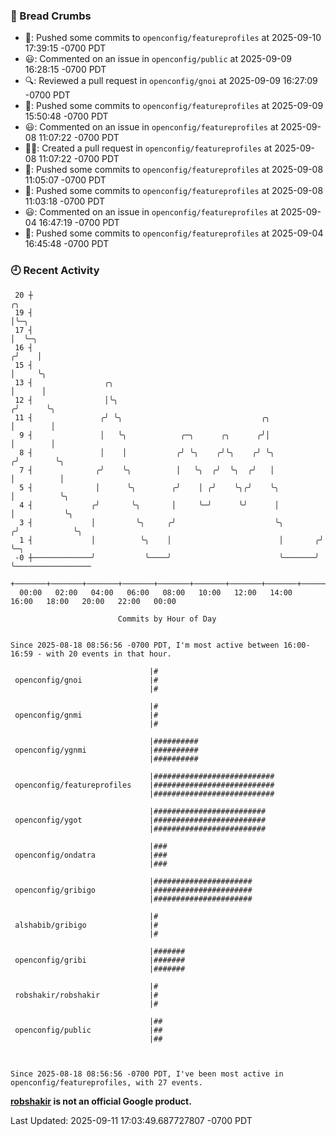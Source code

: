 ### 🍞 Bread Crumbs

 * 🚢: Pushed some commits to `openconfig/featureprofiles` at 2025-09-10 17:39:15 -0700 PDT
 * 😃: Commented on an issue in `openconfig/public` at 2025-09-09 16:28:15 -0700 PDT
 * 🔍: Reviewed a pull request in  `openconfig/gnoi` at 2025-09-09 16:27:09 -0700 PDT
 * 🚢: Pushed some commits to `openconfig/featureprofiles` at 2025-09-09 15:50:48 -0700 PDT
 * 😃: Commented on an issue in `openconfig/featureprofiles` at 2025-09-08 11:07:22 -0700 PDT
 * ✍🏼: Created a pull request in `openconfig/featureprofiles` at 2025-09-08 11:07:22 -0700 PDT
 * 🚢: Pushed some commits to `openconfig/featureprofiles` at 2025-09-08 11:05:07 -0700 PDT
 * 🚢: Pushed some commits to `openconfig/featureprofiles` at 2025-09-08 11:03:18 -0700 PDT
 * 😃: Commented on an issue in `openconfig/featureprofiles` at 2025-09-04 16:47:19 -0700 PDT
 * 🚢: Pushed some commits to `openconfig/featureprofiles` at 2025-09-04 16:45:48 -0700 PDT

### 🕘 Recent Activity
```
 20 ┼                                                                    ╭╮
 19 ┤                                                                    │╰─╮
 17 ┤                                                                    │  ╰─╮
 16 ┤                                                                   ╭╯    │
 15 ┤                                                                   │     ╰╮
 13 ┤                ╭╮                                                 │      │
 12 ┤                │╰╮                                               ╭╯      ╰╮
 11 ┤               ╭╯ ╰╮                               ╭╮             │        │
  9 ┤               │   ╰╮            ╭─╮      ╭╮      ╭╯│             │        │
  8 ┤               │    │           ╭╯ ╰╮    ╭╯╰╮    ╭╯ ╰╮           ╭╯        ╰╮
  7 ┤              ╭╯    ╰╮          │   ╰╮  ╭╯  ╰╮  ╭╯   │           │          │
  5 ┤              │      ╰╮        ╭╯    │ ╭╯    ╰╮╭╯    ╰╮          │          ╰╮
  4 ┤             ╭╯       ╰╮       │     ╰─╯      ╰╯      │          │           ╰╮
  3 ┤             │         ╰╮     ╭╯                      ╰╮        ╭╯            ╰╮
  1 ┤             │          ╰╮    │                        │       ╭╯              ╰─╮
 -0 ┼─────────────╯           ╰────╯                        ╰───────╯                 ╰─────────────────
    +───────+───────+───────+───────+───────+───────+───────+───────+───────+───────+───────+───────+────
  00:00   02:00   04:00   06:00   08:00   10:00   12:00   14:00   16:00   18:00   20:00   22:00   00:00   

						Commits by Hour of Day


Since 2025-08-18 08:56:56 -0700 PDT, I'm most active between 16:00-16:59 - with 20 events in that hour.

```



```
                               |#
 openconfig/gnoi               |#
                               |#

                               |#
 openconfig/gnmi               |#
                               |#

                               |##########
 openconfig/ygnmi              |##########
                               |##########

                               |###########################
 openconfig/featureprofiles    |###########################
                               |###########################

                               |#########################
 openconfig/ygot               |#########################
                               |#########################

                               |###
 openconfig/ondatra            |###
                               |###

                               |######################
 openconfig/gribigo            |######################
                               |######################

                               |#
 alshabib/gribigo              |#
                               |#

                               |#######
 openconfig/gribi              |#######
                               |#######

                               |#
 robshakir/robshakir           |#
                               |#

                               |##
 openconfig/public             |##
                               |##



Since 2025-08-18 08:56:56 -0700 PDT, I've been most active in openconfig/featureprofiles, with 27 events.

```
**[robshakir](mailto:robjs@google.com) is not an official Google product.**  


Last Updated: 2025-09-11 17:03:49.687727807 -0700 PDT
